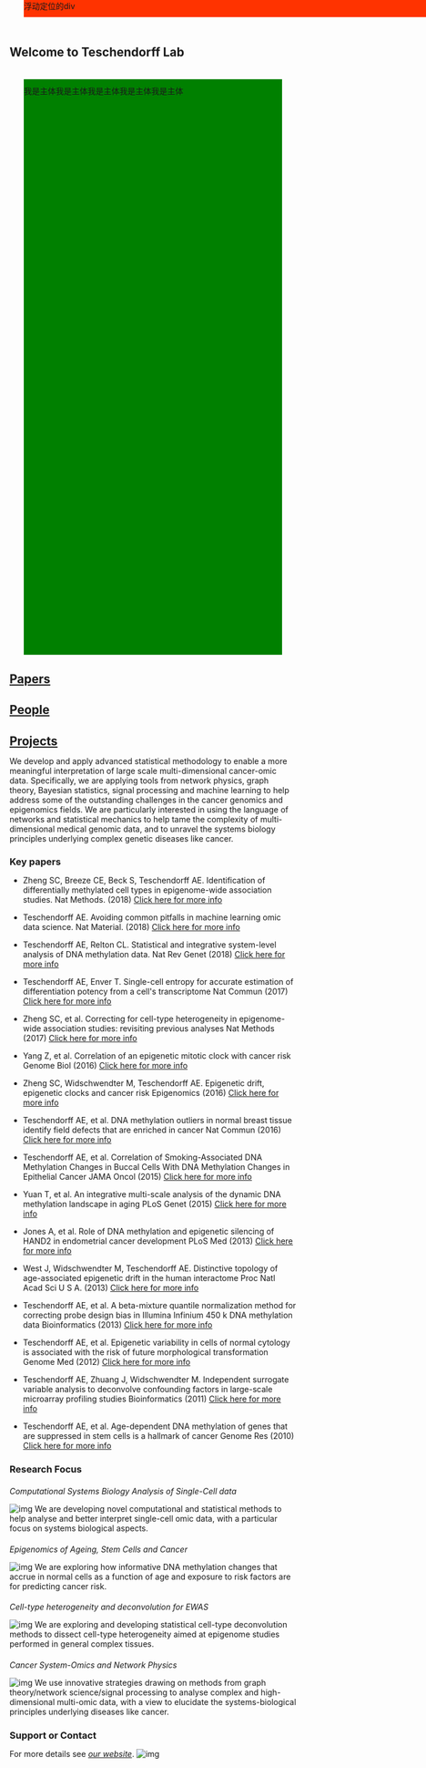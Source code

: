 ## Welcome to Teschendorff Lab
<html lang="en-US">
<head>
<meta charset="UTF-8">
<title>固定-浮动定位在顶部的div</title>
<style type="text/css">
*{
	margin:0;
	padding: 0;
}
#container{
	width: 90%;
	background: #ccc;
	height:auto;
	margin: 0 auto;
 
}
#nav{
	position:fixed; 
	top:0; 
	width:90%; 
	height: 30px; 
	background: #f30;
}
#main{
	width:100%;
	height:1000px;
	margin-top:35px;
	background:green;
	padding-top: 10px;
}
</style>
 
</head>
<body>
<div id="container">
	<div id="nav">
	浮动定位的div
	</div>
	<div id="main">
		我是主体我是主体我是主体我是主体我是主体
	</div>
</div>
</body>
</html>

## [Papers](https://aeteschendorff-lab.github.io/papers)
## [People](https://aeteschendorff-lab.github.io/people)
## [Projects](https://aeteschendorff-lab.github.io/projects)


  
We develop and apply advanced statistical methodology to enable a more meaningful interpretation of large scale multi-dimensional cancer-omic data. Specifically, we are applying tools from network physics, graph theory, Bayesian statistics, signal processing and machine learning to help address some of the outstanding challenges in the cancer genomics and epigenomics fields. We are particularly interested in using the language of networks and statistical mechanics to help tame the complexity of multi-dimensional medical genomic data, and to unravel the systems biology principles underlying complex genetic diseases like cancer.



### Key papers

* Zheng SC, Breeze CE, Beck S, Teschendorff AE. Identification of differentially methylated cell types in epigenome-wide association studies. Nat Methods. (2018) [Click here for more info](https://www.nature.com/articles/s41592-018-0213-x)

* Teschendorff AE. Avoiding common pitfalls in machine learning omic data science. Nat Material. (2018) [Click here for more info](https://doi.org/10.1038/s41563-018-0241-z)

* Teschendorff AE, Relton CL. Statistical and integrative system-level analysis of DNA methylation data. Nat Rev Genet (2018) [Click here for more info](https://www.nature.com/articles/nrg.2017.86.pdf)

* Teschendorff AE, Enver T. Single-cell entropy for accurate estimation of differentiation potency from a cell's transcriptome Nat Commun (2017) [Click here for more info](https://www.nature.com/articles/ncomms15599)

* Zheng SC, et al. Correcting for cell-type heterogeneity in epigenome-wide association studies: revisiting previous analyses Nat Methods (2017) [Click here for more info](http://www.nature.com/nmeth/journal/v14/n3/full/nmeth.4187.html)

* Yang Z, et al. Correlation of an epigenetic mitotic clock with cancer risk Genome Biol (2016) [Click here for more info](https://genomebiology.biomedcentral.com/articles/10.1186/s13059-016-1064-3)

* Zheng SC, Widschwendter M, Teschendorff AE. Epigenetic drift, epigenetic clocks and cancer risk Epigenomics (2016) [Click here for more info](http://www.ncbi.nlm.nih.gov/pubmed/27104983#)

* Teschendorff AE, et al. DNA methylation outliers in normal breast tissue identify field defects that are enriched in cancer Nat Commun (2016) [Click here for more info](http://www.nature.com/ncomms/2016/160129/ncomms10478/full/ncomms10478.html)

* Teschendorff AE, et al. Correlation of Smoking-Associated DNA Methylation Changes in Buccal Cells With DNA Methylation Changes in Epithelial Cancer JAMA Oncol (2015) [Click here for more info](http://oncology.jamanetwork.com/article.aspx?articleid=2293216)

* Yuan T, et al. An integrative multi-scale analysis of the dynamic DNA methylation landscape in aging PLoS Genet (2015) [Click here for more info](http://www.plosgenetics.org/article/fetchObject.action?uri=info:doi/10.1371/journal.pgen.1004996&representation=PDF)

* Jones A, et al. Role of DNA methylation and epigenetic silencing of HAND2 in endometrial cancer development PLoS Med (2013) [Click here for more info](http://www.plosmedicine.org/article/info%3Adoi%2F10.1371%2Fjournal.pmed.1001551)

* West J, Widschwendter M, Teschendorff AE. Distinctive topology of age-associated epigenetic drift in the human interactome Proc Natl Acad Sci U S A. (2013) [Click here for more info](http://www.pnas.org/content/110/35/14138.abstract)

* Teschendorff AE, et al. A beta-mixture quantile normalization method for correcting probe design bias in Illumina Infinium 450 k DNA methylation data Bioinformatics (2013) [Click here for more info](http://bioinformatics.oxfordjournals.org/cgi/pmidlookup?view=long&pmid=23175756)

* Teschendorff AE, et al. Epigenetic variability in cells of normal cytology is associated with the risk of future morphological transformation Genome Med (2012) [Click here for more info](http://genomemedicine.com/content/4/3/24)

* Teschendorff AE, Zhuang J, Widschwendter M. Independent surrogate variable analysis to deconvolve confounding factors in large-scale microarray profiling studies Bioinformatics (2011) [Click here for more info](https://academic.oup.com/bioinformatics/article/27/11/1496/217145)

* Teschendorff AE, et al. Age-dependent DNA methylation of genes that are suppressed in stem cells is a hallmark of cancer Genome Res (2010) [Click here for more info](http://genome.cshlp.org/content/early/2010/03/09/gr.103606.109)



### Research Focus
###### Computational Systems Biology Analysis of Single-Cell data
![img](http://www.picb.ac.cn/compsysg/Main/Fig1scentBR.png)
We are developing novel computational and statistical methods to help analyse and better interpret single-cell omic data, with a particular focus on systems biological aspects.
###### Epigenomics of Ageing, Stem Cells and Cancer
![img](http://www.picb.ac.cn/compsysg/Main/Fig1revFMnew.png)
We are exploring how informative DNA methylation changes that accrue in normal cells as a function of age and exposure to risk factors are for predicting cancer risk. 
###### Cell-type heterogeneity and deconvolution for EWAS
![img](http://www.picb.ac.cn/compsysg/Main/Fig4nm-A.png)
We are exploring and developing statistical cell-type deconvolution methods to dissect cell-type heterogeneity aimed at epigenome studies performed in general complex tissues. 
###### Cancer System-Omics and Network Physics
![img](http://www.picb.ac.cn/compsysg/Main/FigLungNetA.png)
We use innovative strategies drawing on methods from graph theory/network science/signal processing to analyse complex and high-dimensional multi-omic data, with a view to elucidate the systems-biological principles underlying diseases like cancer.
### Support or Contact
For more details see [_our website_](http://www.picb.ac.cn/compsysg/index.php).
![img](http://www.picb.ac.cn/compsysg/Main/pic_3.png)
 
